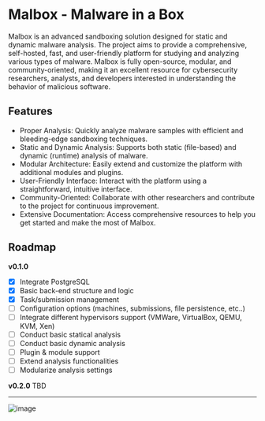 # Malbox - Malware in a Box
Malbox is an advanced sandboxing solution designed for static and dynamic malware analysis. 
The project aims to provide a comprehensive, self-hosted, fast, and user-friendly platform for studying and analyzing various types of malware. 
Malbox is fully open-source, modular, and community-oriented, making it an excellent resource for cybersecurity researchers, analysts, and developers interested in understanding the behavior of malicious software.

## Features
- Proper Analysis: Quickly analyze malware samples with efficient and bleeding-edge sandboxing techniques.
- Static and Dynamic Analysis: Supports both static (file-based) and dynamic (runtime) analysis of malware.
- Modular Architecture: Easily extend and customize the platform with additional modules and plugins.
- User-Friendly Interface: Interact with the platform using a straightforward, intuitive interface.
- Community-Oriented: Collaborate with other researchers and contribute to the project for continuous improvement.
- Extensive Documentation: Access comprehensive resources to help you get started and make the most of Malbox.

## Roadmap

**v0.1.0**
- [x] Integrate PostgreSQL
- [x] Basic back-end structure and logic
- [x] Task/submission management
- [ ] Configuration options (machines, submissions, file persistence, etc..) 
- [ ] Integrate different hypervisors support (VMWare, VirtualBox, QEMU, KVM, Xen)
- [ ] Conduct basic statical analysis
- [ ] Conduct basic dynamic analysis
- [ ] Plugin & module support
- [ ] Extend analysis functionalities
- [ ] Modularize analysis settings

**v0.2.0**
TBD

---

![image](https://github.com/shard77/malbox/assets/106669955/a9931927-102a-484b-bc27-ffb6f63507f4)
